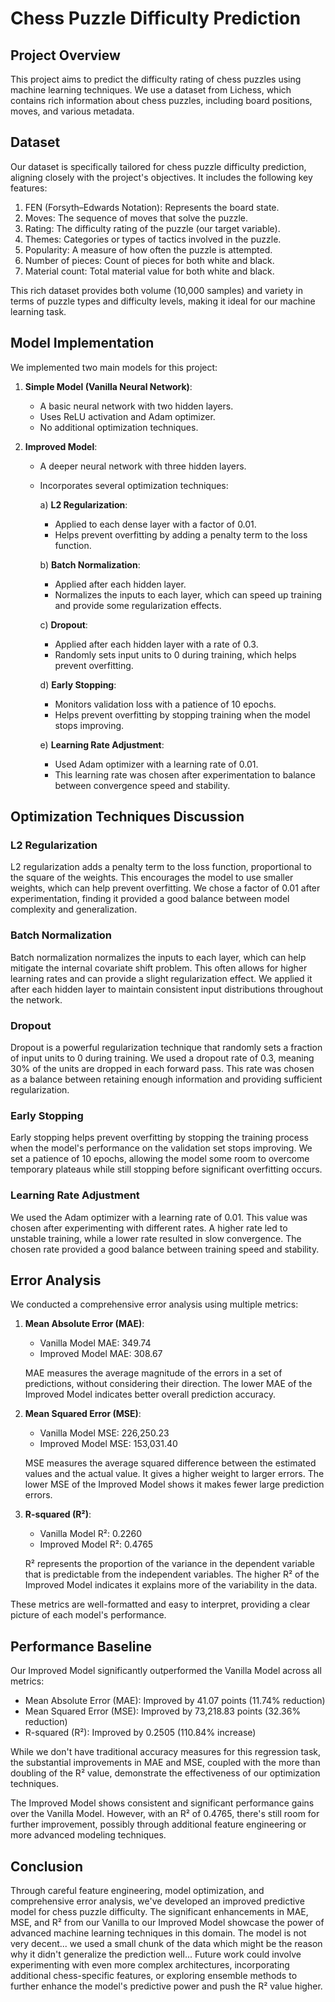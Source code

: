 # Chess Puzzle Difficulty Prediction

## Project Overview

This project aims to predict the difficulty rating of chess puzzles using machine learning techniques. We use a dataset from Lichess, which contains rich information about chess puzzles, including board positions, moves, and various metadata.

## Dataset

Our dataset is specifically tailored for chess puzzle difficulty prediction, aligning closely with the project's objectives. It includes the following key features:

1. FEN (Forsyth–Edwards Notation): Represents the board state.
2. Moves: The sequence of moves that solve the puzzle.
3. Rating: The difficulty rating of the puzzle (our target variable).
4. Themes: Categories or types of tactics involved in the puzzle.
5. Popularity: A measure of how often the puzzle is attempted.
6. Number of pieces: Count of pieces for both white and black.
7. Material count: Total material value for both white and black.

This rich dataset provides both volume (10,000 samples) and variety in terms of puzzle types and difficulty levels, making it ideal for our machine learning task.

## Model Implementation

We implemented two main models for this project:

1. **Simple Model (Vanilla Neural Network)**:
   - A basic neural network with two hidden layers.
   - Uses ReLU activation and Adam optimizer.
   - No additional optimization techniques.

2. **Improved Model**:
   - A deeper neural network with three hidden layers.
   - Incorporates several optimization techniques:

     a) **L2 Regularization**: 
        - Applied to each dense layer with a factor of 0.01.
        - Helps prevent overfitting by adding a penalty term to the loss function.

     b) **Batch Normalization**: 
        - Applied after each hidden layer.
        - Normalizes the inputs to each layer, which can speed up training and provide some regularization effects.

     c) **Dropout**: 
        - Applied after each hidden layer with a rate of 0.3.
        - Randomly sets input units to 0 during training, which helps prevent overfitting.

     d) **Early Stopping**:
        - Monitors validation loss with a patience of 10 epochs.
        - Helps prevent overfitting by stopping training when the model stops improving.

     e) **Learning Rate Adjustment**:
        - Used Adam optimizer with a learning rate of 0.01.
        - This learning rate was chosen after experimentation to balance between convergence speed and stability.

## Optimization Techniques Discussion

### L2 Regularization
L2 regularization adds a penalty term to the loss function, proportional to the square of the weights. This encourages the model to use smaller weights, which can help prevent overfitting. We chose a factor of 0.01 after experimentation, finding it provided a good balance between model complexity and generalization.

### Batch Normalization
Batch normalization normalizes the inputs to each layer, which can help mitigate the internal covariate shift problem. This often allows for higher learning rates and can provide a slight regularization effect. We applied it after each hidden layer to maintain consistent input distributions throughout the network.

### Dropout
Dropout is a powerful regularization technique that randomly sets a fraction of input units to 0 during training. We used a dropout rate of 0.3, meaning 30% of the units are dropped in each forward pass. This rate was chosen as a balance between retaining enough information and providing sufficient regularization.

### Early Stopping
Early stopping helps prevent overfitting by stopping the training process when the model's performance on the validation set stops improving. We set a patience of 10 epochs, allowing the model some room to overcome temporary plateaus while still stopping before significant overfitting occurs.

### Learning Rate Adjustment
We used the Adam optimizer with a learning rate of 0.01. This value was chosen after experimenting with different rates. A higher rate led to unstable training, while a lower rate resulted in slow convergence. The chosen rate provided a good balance between training speed and stability.

## Error Analysis

We conducted a comprehensive error analysis using multiple metrics:

1. **Mean Absolute Error (MAE)**:
   - Vanilla Model MAE: 349.74
   - Improved Model MAE: 308.67

   MAE measures the average magnitude of the errors in a set of predictions, without considering their direction. The lower MAE of the Improved Model indicates better overall prediction accuracy.

2. **Mean Squared Error (MSE)**:
   - Vanilla Model MSE: 226,250.23
   - Improved Model MSE: 153,031.40

   MSE measures the average squared difference between the estimated values and the actual value. It gives a higher weight to larger errors. The lower MSE of the Improved Model shows it makes fewer large prediction errors.

3. **R-squared (R²)**:
   - Vanilla Model R²: 0.2260
   - Improved Model R²: 0.4765

   R² represents the proportion of the variance in the dependent variable that is predictable from the independent variables. The higher R² of the Improved Model indicates it explains more of the variability in the data.

These metrics are well-formatted and easy to interpret, providing a clear picture of each model's performance.

## Performance Baseline

Our Improved Model significantly outperformed the Vanilla Model across all metrics:

- Mean Absolute Error (MAE): Improved by 41.07 points (11.74% reduction)
- Mean Squared Error (MSE): Improved by 73,218.83 points (32.36% reduction)
- R-squared (R²): Improved by 0.2505 (110.84% increase)

While we don't have traditional accuracy measures for this regression task, the substantial improvements in MAE and MSE, coupled with the more than doubling of the R² value, demonstrate the effectiveness of our optimization techniques.

The Improved Model shows consistent and significant performance gains over the Vanilla Model. However, with an R² of 0.4765, there's still room for further improvement, possibly through additional feature engineering or more advanced modeling techniques.

## Conclusion

Through careful feature engineering, model optimization, and comprehensive error analysis, we've developed an improved predictive model for chess puzzle difficulty. The significant enhancements in MAE, MSE, and R² from our Vanilla to our Improved Model showcase the power of advanced machine learning techniques in this domain.
The model is not very decent... we used a small chunk of the data which might be the reason why it didn't generalize the prediction well... 
Future work could involve experimenting with even more complex architectures, incorporating additional chess-specific features, or exploring ensemble methods to further enhance the model's predictive power and push the R² value higher.
